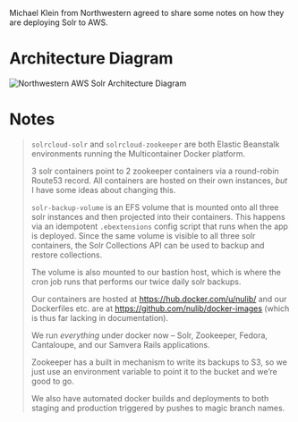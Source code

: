 Michael Klein from Northwestern agreed to share some notes on how they are deploying Solr to AWS.

# Architecture Diagram

![Northwestern AWS Solr Architecture Diagram](https://user-images.githubusercontent.com/131982/42899244-4d1b3ece-8a7a-11e8-8b55-579c24757b3f.png)

# Notes

> `solrcloud-solr` and `solrcloud-zookeeper` are both Elastic Beanstalk environments running the Multicontainer Docker platform.
> 
> 3 solr containers point to 2 zookeeper containers via a round-robin Route53 record. All containers are hosted on their own instances, _but_ I have some ideas about changing this.
> 
> `solr-backup-volume` is an EFS volume that is mounted onto all three solr instances and then projected into their containers. This happens via an idempotent `.ebextensions` config script that runs when the app is deployed. Since the same volume is visible to all three solr containers, the Solr Collections API can be used to backup and restore collections.
>
> The volume is also mounted to our bastion host, which is where the cron job runs that performs our twice daily solr backups.
> 
> Our containers are hosted at https://hub.docker.com/u/nulib/ and our Dockerfiles etc. are at https://github.com/nulib/docker-images (which is thus far lacking in documentation).
> 
> We run _everything_ under docker now – Solr, Zookeeper, Fedora, Cantaloupe, and our Samvera Rails applications.
> 
> Zookeeper has a built in mechanism to write its backups to S3, so we just use an environment variable to point it to the bucket and we’re good to go.
> 
> We also have automated docker builds and deployments to both staging and production triggered by pushes to magic branch names.
